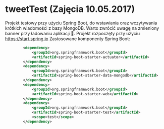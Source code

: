 # tweetTest (Zajęcia 10.05.2017)
Projekt testowy przy użyciu Spring Boot, do wstawiania oraz wczytywania krótkich wiadomości z bazy MongoDB.
Warto zwrócić uwagę na zmieniony banner przy ładowaniu aplikacji :tada:.
Projekt rozpoczęty przy użyciu https://start.spring.io
Zastosowane komponenty Spring Boot:
```xml
        <dependency>
            <groupId>org.springframework.boot</groupId>
            <artifactId>spring-boot-starter-actuator</artifactId>
        </dependency>
        <dependency>
            <groupId>org.springframework.boot</groupId>
            <artifactId>spring-boot-starter-data-mongodb</artifactId>
        </dependency>
        <dependency>
            <groupId>org.springframework.boot</groupId>
            <artifactId>spring-boot-starter-web</artifactId>
        </dependency>
        <dependency>
            <groupId>org.springframework.boot</groupId>
            <artifactId>spring-boot-starter-test</artifactId>
            <scope>test</scope>
        </dependency>
```
